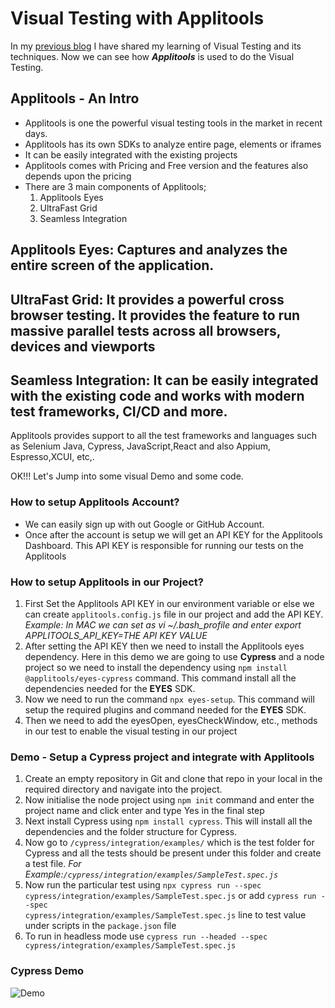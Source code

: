 # Visual Testing with Applitools

In my [previous blog](https://arunk2493.github.io/VisualTesting/) I have shared my learning of Visual Testing and its techniques. Now we can see how **_Applitools_** is used to do the Visual Testing.

## Applitools - An Intro

- Applitools is one the powerful visual testing tools in the market in recent days.
- Applitools has its own SDKs to analyze entire page, elements or iframes
- It can be easily integrated with the existing projects
- Applitools comes with Pricing and Free version and the features also depends upon the pricing
- There are 3 main components of Applitools;
  1. Applitools Eyes
  2. UltraFast Grid
  3. Seamless Integration
 
## Applitools Eyes: Captures and analyzes the entire screen of the application.
## UltraFast Grid: It provides a powerful cross browser testing. It provides the feature to run massive parallel tests across all browsers, devices and viewports
## Seamless Integration: It can be easily integrated with the existing code and works with modern test frameworks, CI/CD and more.

Applitools provides support to all the test frameworks and languages such as Selenium Java, Cypress, JavaScript,React and also Appium, Espresso,XCUI, etc,.

OK!!! Let's Jump into some visual Demo and some code.

### How to setup Applitools Account?
   - We can easily sign up with out Google or GitHub Account.
   - Once after the account is setup we will get an API KEY for the Applitools Dashboard. This API KEY is responsible for running our tests on the Applitools
   
### How to setup Applitools in our Project?

   1. First Set the Applitools API KEY in our environment variable or else we can create `applitools.config.js` file in our project and add the API KEY.
   _Example: In MAC we can set as vi ~/.bash_profile and enter export APPLITOOLS_API_KEY=THE API KEY VALUE_
   2. After setting the API KEY then we need to install the Applitools eyes dependency. Here in this demo we are going to use **Cypress** and a node project so we need to install the dependency using `npm install @applitools/eyes-cypress` command. This command install all the dependencies needed for the **EYES** SDK.
   3. Now we need to run the command `npx eyes-setup`. This command will setup the required plugins and command needed for the **EYES** SDK.
   4. Then we need to add the eyesOpen, eyesCheckWindow, etc., methods in our test to enable the visual testing in our project
   
### Demo - Setup a Cypress project and integrate with Applitools

  1. Create an empty repository in Git and clone that repo in your local in the required directory and navigate into the project.
  2. Now initialise the node project using `npm init` command and enter the project name and click enter and type Yes in the final step
  3. Next install Cypress using `npm install cypress`. This will install all the dependencies and the folder structure for Cypress.
  4. Now go to `/cypress/integration/examples/` which is the test folder for Cypress and all the tests should be present under this folder and create a test file.       _For Example:`/cypress/integration/examples/SampleTest.spec.js`_
  5. Now run the particular test using `npx cypress run --spec cypress/integration/examples/SampleTest.spec.js` or add `cypress run --spec                 cypress/integration/examples/SampleTest.spec.js` line to test value under scripts in the `package.json` file
  6. To run in headless mode use `cypress run --headed --spec cypress/integration/examples/SampleTest.spec.js`
  
  ### Cypress Demo
  
  ![Demo](cypress-test.gif)
   
   
